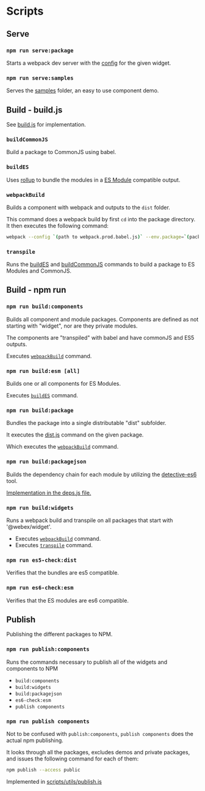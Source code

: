 # Scripts

## Serve

### `npm run serve:package`

Starts a webpack dev server with the [config](./scripts/webpack/webpack.dev.babel.js) for the given widget.

### `npm run serve:samples`

Serves the [samples](./samples) folder, an easy to use component demo.

## Build - build.js

See [build.js](./scripts/utils/build.js) for implementation.

### `buildCommonJS`

Build a package to CommonJS using babel.

### `buildES`

Uses [rollup](https://rollupjs.org) to bundle the modules in a [ES Module](https://hacks.mozilla.org/2018/03/es-modules-a-cartoon-deep-dive/) compatible output.

### `webpackBuild`

Builds a component with webpack and outputs to the `dist` folder.

This command does a webpack build by first `cd` into the package directory.
It then executes the following command:

```bash
webpack --config `(path to webpack.prod.babel.js)` --env.package=`(package name)`
```

### `transpile`

Runs the [buildES](#buildES) and [buildCommonJS](#buildCommonJS) commands to build a package to ES Modules and CommonJS.

## Build - npm run

### `npm run build:components`

Builds all component and module packages. Components are defined as not starting with "widget", nor are they private modules.

The components are "transpiled" with babel and have commonJS and ES5 outputs.

Executes [`webpackBuild`](#webpackBuild) command.

### `npm run build:esm [all]`

Builds one or all components for ES Modules.

Executes [`buildES`](#buildES) command.

### `npm run build:package`

Bundles the package into a single distributable "dist" subfolder.

It executes the [dist.js](./scripts/build/commands/dist.js) command on the given package.

Which executes the [`webpackBuild`](#webpackBuild) command.

### `npm run build:packagejson`

Builds the dependency chain for each module by utilizing the [detective-es6](https://github.com/dependents/node-detective-es6) tool.

[Implementation in the deps.js file.](./scripts/utils/deps.js)

### `npm run build:widgets`

Runs a webpack build and transpile on all packages that start with '@webex/widget'.

* Executes [`webpackBuild`](#webpackBuild) command.
* Executes [`transpile`](#transpile) command.

### `npm run es5-check:dist`
Verifies that the bundles are es5 compatible.

### `npm run es6-check:esm`
Verifies that the ES modules are es6 compatible.
## Publish

Publishing the different packages to NPM.

### `npm run publish:components`

Runs the commands necessary to publish all of the widgets and components to NPM

* `build:components`
* `build:widgets`
* `build:packagejson`
* `es6-check:esm`
* `publish components`

### `npm run publish components`

Not to be confused with `publish:components`, `publish components` does the actual npm publishing.

It looks through all the packages, excludes demos and private packages, and issues the following command for each of them:

```bash
npm publish --access public
```

Implemented in [scripts/utils/publish.js](./scripts/utils/publish.js)
